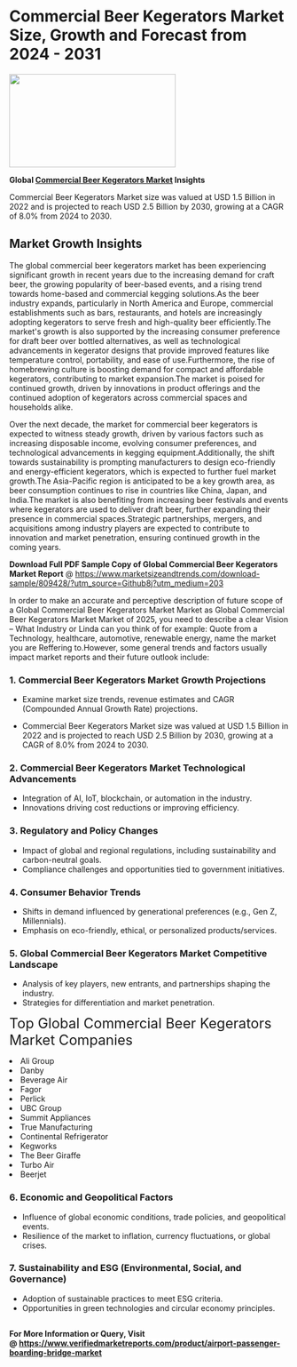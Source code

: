 <H1>Commercial Beer Kegerators Market Size, Growth and Forecast from 2024 - 2031</H1><img class="aligncenter size-medium wp-image-584254" src="https://thirdeyenews.in/wp-content/uploads/2024/09/Global-Market-Research-300x168.jpeg" alt="" width="300" height="168" /><p><strong>Global&nbsp;<a href="https://www.marketsizeandtrends.com/download-sample/809428/?utm_source=Github8j?utm_medium=203">Commercial Beer Kegerators Market</a> Insights</strong></p><p>Commercial Beer Kegerators Market size was valued at USD 1.5 Billion in 2022 and is projected to reach USD 2.5 Billion by 2030, growing at a CAGR of 8.0% from 2024 to 2030.</p><p><h2>Market Growth Insights</h2> <p>The global commercial beer kegerators market has been experiencing significant growth in recent years due to the increasing demand for craft beer, the growing popularity of beer-based events, and a rising trend towards home-based and commercial kegging solutions.As the beer industry expands, particularly in North America and Europe, commercial establishments such as bars, restaurants, and hotels are increasingly adopting kegerators to serve fresh and high-quality beer efficiently.The market's growth is also supported by the increasing consumer preference for draft beer over bottled alternatives, as well as technological advancements in kegerator designs that provide improved features like temperature control, portability, and ease of use.Furthermore, the rise of homebrewing culture is boosting demand for compact and affordable kegerators, contributing to market expansion.The market is poised for continued growth, driven by innovations in product offerings and the continued adoption of kegerators across commercial spaces and households alike.</p> <p>Over the next decade, the market for commercial beer kegerators is expected to witness steady growth, driven by various factors such as increasing disposable income, evolving consumer preferences, and technological advancements in kegging equipment.Additionally, the shift towards sustainability is prompting manufacturers to design eco-friendly and energy-efficient kegerators, which is expected to further fuel market growth.The Asia-Pacific region is anticipated to be a key growth area, as beer consumption continues to rise in countries like China, Japan, and India.The market is also benefiting from increasing beer festivals and events where kegerators are used to deliver draft beer, further expanding their presence in commercial spaces.Strategic partnerships, mergers, and acquisitions among industry players are expected to contribute to innovation and market penetration, ensuring continued growth in the coming years.</p> <p><span class=""><strong>Download Full PDF Sample Copy of Global Commercial Beer Kegerators Market Report</strong> @ <a href="https://www.marketsizeandtrends.com/download-sample/809428/?utm_source=Github8j?utm_medium=203" target="_blank">https://www.marketsizeandtrends.com/download-sample/809428/?utm_source=Github8j?utm_medium=203</a></span></p><p>In order to make an accurate and perceptive description of future scope of a Global&nbsp;Commercial Beer Kegerators Market Market as Global&nbsp;Commercial Beer Kegerators Market Market of 2025, you need to describe a clear Vision &ndash; What Industry or Linda can you think of for example: Quote from a Technology, healthcare, automotive, renewable energy, name the market you are Reffering to.However, some general trends and factors usually impact market reports and their future outlook include:</p><h3>1.&nbsp;<strong>Commercial Beer Kegerators Market Growth Projections</strong></h3><ul><li>Examine market size trends, revenue estimates and CAGR (Compounded Annual Growth Rate) projections.</li><li><p>Commercial Beer Kegerators Market size was valued at USD 1.5 Billion in 2022 and is projected to reach USD 2.5 Billion by 2030, growing at a CAGR of 8.0% from 2024 to 2030.</p></li></ul><h3>2.&nbsp;<strong>Commercial Beer Kegerators Market Technological Advancements</strong></h3><ul><li>Integration of AI, IoT, blockchain, or automation in the industry.</li><li>Innovations driving cost reductions or improving efficiency.</li></ul><h3>3.&nbsp;<strong>Regulatory and Policy Changes</strong></h3><ul><li>Impact of global and regional regulations, including sustainability and carbon-neutral goals.</li><li>Compliance challenges and opportunities tied to government initiatives.</li></ul><h3>4.&nbsp;<strong>Consumer Behavior Trends</strong></h3><ul><li>Shifts in demand influenced by generational preferences (e.g., Gen Z, Millennials).</li><li>Emphasis on eco-friendly, ethical, or personalized products/services.</li></ul><h3>5.&nbsp;<strong>Global Commercial Beer Kegerators Market Competitive Landscape</strong></h3><ul><li>Analysis of key players, new entrants, and partnerships shaping the industry.</li><li>Strategies for differentiation and market penetration.</li></ul><p data-pm-slice="1 1 []"><span style="color: inherit; font-family: inherit; font-size: 25px;">Top Global Commercial Beer Kegerators Market Companies</span></p><div class="" data-test-id=""><p><li>Ali Group</li><li> Danby</li><li> Beverage Air</li><li> Fagor</li><li> Perlick</li><li> UBC Group</li><li> Summit Appliances</li><li> True Manufacturing</li><li> Continental Refrigerator</li><li> Kegworks</li><li> The Beer Giraffe</li><li> Turbo Air</li><li> Beerjet</li></p></div><h3>6.&nbsp;<strong>Economic and Geopolitical Factors</strong></h3><ul><li>Influence of global economic conditions, trade policies, and geopolitical events.</li><li>Resilience of the market to inflation, currency fluctuations, or global crises.</li></ul><h3>7.&nbsp;<strong>Sustainability and ESG (Environmental, Social, and Governance)</strong></h3><ul><li>Adoption of sustainable practices to meet ESG criteria.</li><li>Opportunities in green technologies and circular economy principles.</li></ul><h2><strong style="font-size: 14px;">For More Information or Query, Visit @&nbsp;</strong><a style="background-color: #ffffff; font-size: 14px;" href="https://www.marketsizeandtrends.com/report/commercial-beer-kegerators-market/" target="_blank">https://www.verifiedmarketreports.com/product/airport-passenger-boarding-bridge-market</a></h2>